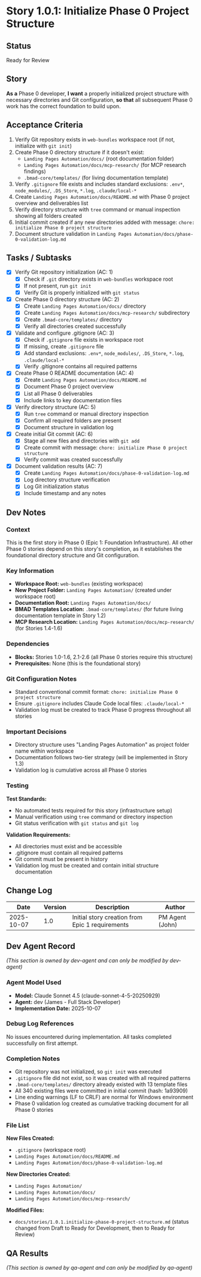 # Story 1.0.1: Initialize Phase 0 Project Structure

## Status
Ready for Review

## Story
**As a** Phase 0 developer,
**I want** a properly initialized project structure with necessary directories and Git configuration,
**so that** all subsequent Phase 0 work has the correct foundation to build upon.

## Acceptance Criteria

1. Verify Git repository exists in `web-bundles` workspace root (if not, initialize with `git init`)
2. Create Phase 0 directory structure if it doesn't exist:
   - `Landing Pages Automation/docs/` (root documentation folder)
   - `Landing Pages Automation/docs/mcp-research/` (for MCP research findings)
   - `.bmad-core/templates/` (for living documentation template)
3. Verify `.gitignore` file exists and includes standard exclusions: `.env*`, `node_modules/`, `.DS_Store`, `*.log`, `.claude/local-*`
4. Create `Landing Pages Automation/docs/README.md` with Phase 0 project overview and deliverables list
5. Verify directory structure with `tree` command or manual inspection showing all folders created
6. Initial commit created if any new directories added with message: `chore: initialize Phase 0 project structure`
7. Document structure validation in `Landing Pages Automation/docs/phase-0-validation-log.md`

## Tasks / Subtasks

- [x] Verify Git repository initialization (AC: 1)
  - [x] Check if `.git` directory exists in `web-bundles` workspace root
  - [x] If not present, run `git init`
  - [x] Verify Git is properly initialized with `git status`
- [x] Create Phase 0 directory structure (AC: 2)
  - [x] Create `Landing Pages Automation/docs/` directory
  - [x] Create `Landing Pages Automation/docs/mcp-research/` subdirectory
  - [x] Create `.bmad-core/templates/` directory
  - [x] Verify all directories created successfully
- [x] Validate and configure .gitignore (AC: 3)
  - [x] Check if `.gitignore` file exists in workspace root
  - [x] If missing, create `.gitignore` file
  - [x] Add standard exclusions: `.env*`, `node_modules/`, `.DS_Store`, `*.log`, `.claude/local-*`
  - [x] Verify .gitignore contains all required patterns
- [x] Create Phase 0 README documentation (AC: 4)
  - [x] Create `Landing Pages Automation/docs/README.md`
  - [x] Document Phase 0 project overview
  - [x] List all Phase 0 deliverables
  - [x] Include links to key documentation files
- [x] Verify directory structure (AC: 5)
  - [x] Run `tree` command or manual directory inspection
  - [x] Confirm all required folders are present
  - [x] Document structure in validation log
- [x] Create initial Git commit (AC: 6)
  - [x] Stage all new files and directories with `git add`
  - [x] Create commit with message: `chore: initialize Phase 0 project structure`
  - [x] Verify commit was created successfully
- [x] Document validation results (AC: 7)
  - [x] Create `Landing Pages Automation/docs/phase-0-validation-log.md`
  - [x] Log directory structure verification
  - [x] Log Git initialization status
  - [x] Include timestamp and any notes

## Dev Notes

### Context
This is the first story in Phase 0 (Epic 1: Foundation Infrastructure). All other Phase 0 stories depend on this story's completion, as it establishes the foundational directory structure and Git configuration.

### Key Information
- **Workspace Root:** `web-bundles` (existing workspace)
- **New Project Folder:** `Landing Pages Automation/` (created under workspace root)
- **Documentation Root:** `Landing Pages Automation/docs/`
- **BMAD Templates Location:** `.bmad-core/templates/` (for future living documentation template in Story 1.2)
- **MCP Research Location:** `Landing Pages Automation/docs/mcp-research/` (for Stories 1.4-1.6)

### Dependencies
- **Blocks:** Stories 1.0-1.6, 2.1-2.6 (all Phase 0 stories require this structure)
- **Prerequisites:** None (this is the foundational story)

### Git Configuration Notes
- Standard conventional commit format: `chore: initialize Phase 0 project structure`
- Ensure `.gitignore` includes Claude Code local files: `.claude/local-*`
- Validation log must be created to track Phase 0 progress throughout all stories

### Important Decisions
- Directory structure uses "Landing Pages Automation" as project folder name within workspace
- Documentation follows two-tier strategy (will be implemented in Story 1.3)
- Validation log is cumulative across all Phase 0 stories

### Testing

**Test Standards:**
- No automated tests required for this story (infrastructure setup)
- Manual verification using `tree` command or directory inspection
- Git status verification with `git status` and `git log`

**Validation Requirements:**
- All directories must exist and be accessible
- .gitignore must contain all required patterns
- Git commit must be present in history
- Validation log must be created and contain initial structure documentation

## Change Log

| Date | Version | Description | Author |
|------|---------|-------------|--------|
| 2025-10-07 | 1.0 | Initial story creation from Epic 1 requirements | PM Agent (John) |

## Dev Agent Record

_(This section is owned by dev-agent and can only be modified by dev-agent)_

### Agent Model Used
- **Model:** Claude Sonnet 4.5 (claude-sonnet-4-5-20250929)
- **Agent:** dev (James - Full Stack Developer)
- **Implementation Date:** 2025-10-07

### Debug Log References
No issues encountered during implementation. All tasks completed successfully on first attempt.

### Completion Notes
- Git repository was not initialized, so `git init` was executed
- `.gitignore` file did not exist, so it was created with all required patterns
- `.bmad-core/templates/` directory already existed with 13 template files
- All 340 existing files were committed in initial commit (hash: 1a93909)
- Line ending warnings (LF to CRLF) are normal for Windows environment
- Phase 0 validation log created as cumulative tracking document for all Phase 0 stories

### File List

**New Files Created:**
- `.gitignore` (workspace root)
- `Landing Pages Automation/docs/README.md`
- `Landing Pages Automation/docs/phase-0-validation-log.md`

**New Directories Created:**
- `Landing Pages Automation/`
- `Landing Pages Automation/docs/`
- `Landing Pages Automation/docs/mcp-research/`

**Modified Files:**
- `docs/stories/1.0.1.initialize-phase-0-project-structure.md` (status changed from Draft to Ready for Development, then to Ready for Review)

## QA Results

_(This section is owned by qa-agent and can only be modified by qa-agent)_
